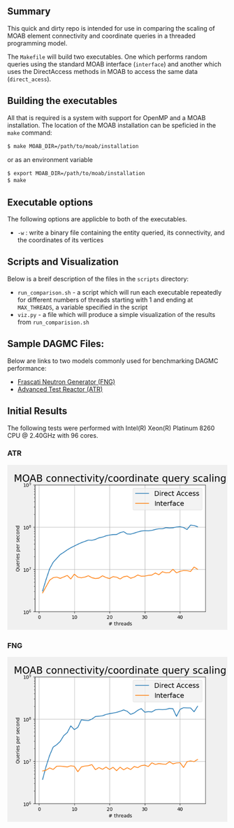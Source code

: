

## Summary

This quick and dirty repo is intended for use in comparing the scaling of MOAB
element connectivity and coordinate queries in a threaded programming model.

The `Makefile` will build two executables. One which performs random queries using the standard MOAB interface (`interface`) and another which uses the DirectAccess methods in MOAB to access the same data (`direct_acess`).

## Building the executables

All that is required is a system with support for OpenMP and a MOAB installation. The location of the MOAB installation can be speficied in the `make` command:

```bash
$ make MOAB_DIR=/path/to/moab/installation
```

or as an environment variable

```bash
$ export MOAB_DIR=/path/to/moab/installation
$ make
```

## Executable options

The following options are applicble to both of the executables.

  - `-w` : write a binary file containing the entity queried, its connectivity, and the coordinates of its vertices

## Scripts and Visualization

Below is a breif description of the files in the `scripts` directory:

  - `run_comparison.sh` - a script which will run each executable repeatedly for
    different numbers of threads starting with 1 and ending at `MAX_THREADS`, a variable specified in the script
  - `viz.py` - a file which will produce a simple visualization of the results from `run_comparision.sh`

## Sample DAGMC Files:

Below are links to two models commonly used for benchmarking DAGMC performance:

  - [Frascati Neutron Generator (FNG)](https://anl.box.com/shared/static/2nmrf3vpu1n8bpcadjqaf884vc65y8h5.h5m)
  - [Advanced Test Reactor (ATR)](https://anl.box.com/shared/static/w57ambhcijysdns573jnor4215zg28mh.h5m)


## Initial Results

The following tests were performed with Intel(R) Xeon(R) Platinum 8260 CPU @ 2.40GHz with 96 cores.

### ATR

![](results/atr/scaling_comparison.png)

### FNG

![](results/fng/scaling_comparison.png)